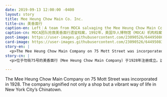 ```yaml
---
date: 2019-09-13 12:00:00 -0400
layout: story
title: Mee Heung Chow Main Co. Inc.
title-cn: 美香面行
caption-en: Left：A team from MOCA salvaging the Mee Heung Chow Main Co., 1992, Museum of Chinese in America (MOCA) Insitutional<br>Archives; Right：Sign of the Mee Heung Chow Main Co., Museum of Chinese in America (MOCA) Collection
caption-cn: MOCA团队抢救美香面行遗留档案，1992年，美国华人博物馆（MOCA）机构档案；右：美香面行招牌，美国华人博<br>物馆（MOCA）馆藏
post-image: https://user-images.githubusercontent.com/23090526/64495080-3b4ce080-d263-11e9-97f8-b776de38bed2.jpg
card-image: https://user-images.githubusercontent.com/23090526/64495083-3be57700-d263-11e9-9e95-d9f20912d5be.jpg
story-en: |
  <p>The Mee Heung Chow Main Company on 75 Mott Street was incorporated in 1928. The company signified not only a shop but a vibrant way of life in New York City’s Chinatown. The noodle manufacturing shop had a multi-architectural-style interior, including classical Acanthus leaf motifs and Ming and Han dynasty wood-carvings.In her book “Chinatown: A Portrait of a Closed Society,” Gwen Kinkead writes about observing four elders playing mahjongin the shop while wedging their pieces between boxes of noodles. In 1992 after the shop closed MOCA salvaged the front sign as well as noodle bags, stationery, and more. Such artifacts preserve an architecture and a way of life more and more under threat by development in Chinatown.</p>
story-cn: |
  <p>位于勿街75号的美香面行（Mee Heung Chow Main Company）于1928年注册成立。这家公司不仅标志着一家商店，还标志着纽约唐人街生机勃勃的生活方式。这家制面行内部融合了多种建筑风格，包括经典的阿坎瑟斯叶形（Acanthus leaf）图案和明代和汉代的木雕。Gwen Kinkead在她的《唐人街：一个封闭社会的写照》（Chinatown: A Portrait of a Closed Society）一书中写道，她观察到四位老人在店里打麻将，同时把自己的麻将牌夹在面条盒子之间。1992年，商店关门后，MOCA抢救了商店门前的招牌，还有面条袋、办公用品等等。这些文物保存了唐人街的建筑结构和生活方式，而随着唐人街的发展，这些建筑结构和生活方式越来越受到往日不再的威胁。</p>
  
---
```

The Mee Heung Chow Main Company on 75 Mott Street was incorporated in 1928. The company signified not only a shop but a vibrant way of life in New York City’s Chinatown.

